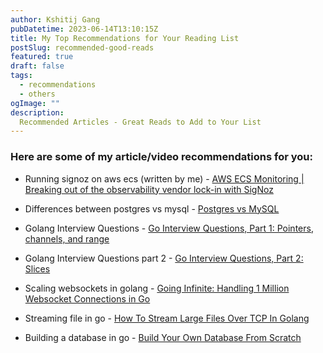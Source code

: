 ```yaml
---
author: Kshitij Gang
pubDatetime: 2023-06-14T13:10:15Z
title: My Top Recommendations for Your Reading List
postSlug: recommended-good-reads
featured: true
draft: false
tags:
  - recommendations
  - others
ogImage: ""
description:
  Recommended Articles - Great Reads to Add to Your List
---
```


### Here are some of my article/video recommendations for you:


 * Running signoz on aws ecs (written by me) - [AWS ECS Monitoring | Breaking out of the observability vendor lock-in with SigNoz](https://signoz.io/blog/aws-ecs-monitoring/)

 * Differences between postgres vs mysql - [Postgres vs MySQL](https://medium.com/@hnasr/postgres-vs-mysql-5fa3c588a94e)

 * Golang Interview Questions - [Go Interview Questions, Part 1: Pointers, channels, and range](https://medium.com/@ninucium/go-interview-questions-part-1-pointers-channels-and-range-67c61345cf3c)
 
 * Golang Interview Questions part 2 - [Go Interview Questions, Part 2: Slices](https://medium.com/@ninucium/go-interview-questions-part-2-slices-87f5289fb7eb)

 * Scaling websockets in golang - [Going Infinite: Handling 1 Million Websocket Connections in Go](https://youtu.be/YiCCD5DPry8)

 * Streaming file in go - [How To Stream Large Files Over TCP In Golang](https://youtu.be/82oFmY-Qeok)

 * Building a database in go - [Build Your Own Database From Scratch](https://build-your-own.org/database/)

 
 
